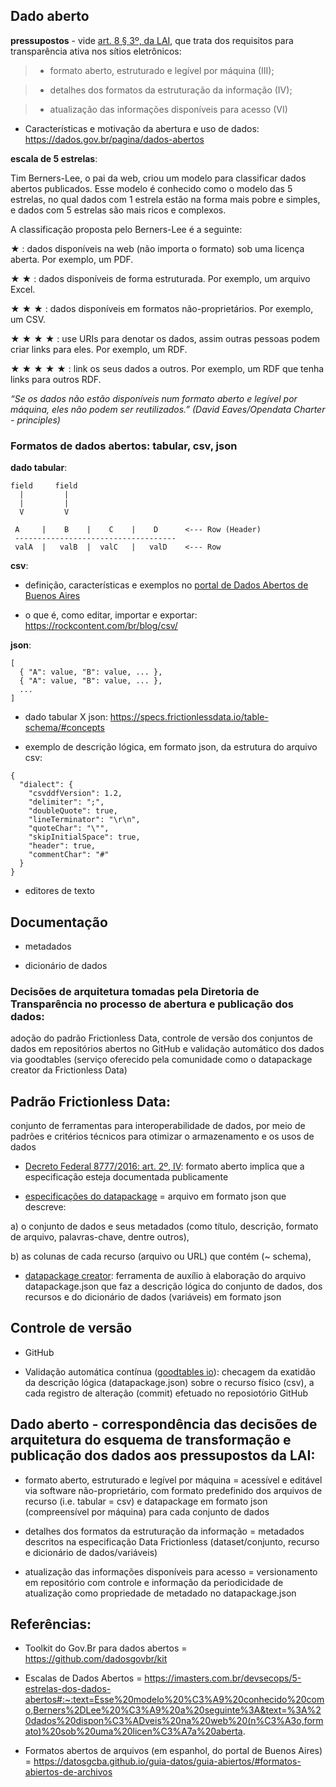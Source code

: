 ## Dado aberto

**pressupostos** - vide [art. 8 § 3º, da LAI](http://www.planalto.gov.br/ccivil_03/_ato2011-2014/2011/lei/l12527.htm#art8%C2%A73), que trata dos requisitos para transparência ativa nos sítios eletrônicos: 

> + formato aberto, estruturado e legível por máquina (III);

> + detalhes dos formatos da estruturação da informação (IV);

> + atualização das informações disponíveis para acesso (VI)


* Características e motivação da abertura e uso de dados: https://dados.gov.br/pagina/dados-abertos


**escala de 5 estrelas**: 

Tim Berners-Lee, o pai da web, criou um modelo para classificar dados abertos publicados. Esse modelo é conhecido como o modelo das 5 estrelas, no qual dados com 1 estrela estão na forma mais pobre e simples, e dados com 5 estrelas são mais ricos e complexos.

A classificação proposta pelo Berners-Lee é a seguinte:

★ : dados disponíveis na web (não importa o formato) sob uma licença aberta. Por exemplo, um PDF.

★ ★ : dados disponíveis de forma estruturada. Por exemplo, um arquivo Excel.

★ ★ ★ : dados disponíveis em formatos não-proprietários. Por exemplo, um CSV.

★ ★ ★ ★ : use URIs para denotar os dados, assim outras pessoas podem criar links para eles. Por exemplo, um RDF.

★ ★ ★ ★ ★ : link os seus dados a outros. Por exemplo, um RDF que tenha links para outros RDF.

_“Se os dados não estão disponíveis num formato aberto e legível por máquina, eles não podem ser reutilizados.” (David Eaves/Opendata Charter - principles)_


### Formatos de dados abertos: tabular, csv, json

**dado tabular**:

````
field     field
  |         |
  |         |
  V         V

 A     |    B    |    C    |    D      <--- Row (Header)
 ------------------------------------
 valA  |   valB  |  valC   |   valD    <--- Row
````
 
 **csv**:

 - definição, características e exemplos no [portal de Dados Abertos de Buenos Aires](https://datosgcba.github.io/guia-datos/guia-abiertos/#csv)
 
 - o que é, como editar, importar e exportar: https://rockcontent.com/br/blog/csv/

**json**:

````
[
  { "A": value, "B": value, ... },
  { "A": value, "B": value, ... },
  ...
]
````

* dado tabular X json: https://specs.frictionlessdata.io/table-schema/#concepts

* exemplo de descrição lógica, em formato json, da estrutura do arquivo csv:

````
{
  "dialect": {
    "csvddfVersion": 1.2,
    "delimiter": ";",
    "doubleQuote": true,
    "lineTerminator": "\r\n",
    "quoteChar": "\"",
    "skipInitialSpace": true,
    "header": true,
    "commentChar": "#"
  }
}

````


* editores de texto


## Documentação

* metadados

* dicionário de dados


### Decisões de arquitetura tomadas pela Diretoria de Transparência no processo de abertura e publicação dos dados: 

adoção do padrão Frictionless Data, controle de versão dos conjuntos de dados em repositórios abertos no GitHub e validação automático dos dados via goodtables (serviço oferecido pela comunidade como o datapackage creator da Frictionless Data)


## Padrão Frictionless Data:

conjunto de ferramentas para interoperabilidade de dados, por meio de padrões e critérios técnicos para otimizar o armazenamento e os usos de dados

* [Decreto Federal 8777/2016: art. 2º, IV](http://www.planalto.gov.br/ccivil_03/_ato2015-2018/2016/decreto/d8777.htm#art2): formato aberto implica que a especificação esteja documentada publicamente

* [especificações do datapackage](https://specs.frictionlessdata.io/) = arquivo em formato json que descreve:

a) o conjunto de dados e seus metadados (como título, descrição, formato de arquivo, palavras-chave, dentre outros),

b) as colunas de cada recurso (arquivo ou URL) que contém (~ schema),

* [datapackage creator](https://create.frictionlessdata.io/): ferramenta de auxílio à elaboração do arquivo datapackage.json que faz a descrição lógica do conjunto de dados, dos recursos e do dicionário de dados (variáveis) em formato json


## Controle de versão

* GitHub

* Validação automática contínua ([goodtables io](https://goodtables.io/)): checagem da exatidão da descrição lógica (datapackage.json) sobre o recurso físico (csv), a cada registro de alteração (commit) efetuado no reposiotório GitHub


## Dado aberto - correspondência das decisões de arquitetura do esquema de transformação e publicação dos dados aos pressupostos da LAI:

* formato aberto, estruturado e legível por máquina = acessível e editável via software não-proprietário, com formato predefinido dos arquivos de recurso (i.e. tabular = csv) e datapackage em formato json (compreensível por máquina) para cada conjunto de dados

* detalhes dos formatos da estruturação da informação = metadados descritos na especificação Data Frictionless (dataset/conjunto, recurso e dicionário de dados/variáveis)

* atualização das informações disponíveis para acesso = versionamento em repositório com controle e informação da periodicidade de atualização como propriedade de metadado no datapackage.json


## Referências:

* Toolkit do Gov.Br para dados abertos = https://github.com/dadosgovbr/kit

* Escalas de Dados Abertos = https://imasters.com.br/devsecops/5-estrelas-dos-dados-abertos#:~:text=Esse%20modelo%20%C3%A9%20conhecido%20como,Berners%2DLee%20%C3%A9%20a%20seguinte%3A&text=%3A%20dados%20dispon%C3%ADveis%20na%20web%20(n%C3%A3o,formato)%20sob%20uma%20licen%C3%A7a%20aberta.

* Formatos abertos de arquivos (em espanhol, do portal de Buenos Aires) = https://datosgcba.github.io/guia-datos/guia-abiertos/#formatos-abiertos-de-archivos
